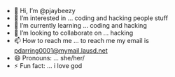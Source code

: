 - 👋 Hi, I’m @pjaybeezy
- 👀 I’m interested in ... coding and hacking people stuff
- 🌱 I’m currently learning ... coding and hacking
- 💞️ I’m looking to collaborate on ... hacking
- 📫 How to reach me ... to reach me my email is pdarring0001@mymail.lausd.net
- 😄 Pronouns: ... she/her/
- ⚡ Fun fact: ... i love god

<!---
pjaybeezy/pjaybeezy is a ✨ special ✨ repository because its `README.md` (this file) appears on your GitHub profile.
You can click the Preview link to take a look at your changes.
--->
